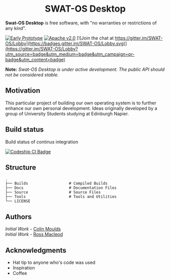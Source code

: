 <h1 align="center">SWAT-OS Desktop</h1>

**Swat-OS Desktop** is free software, with "no warranties or restrictions of any kind".

[![Early Prototype](https://img.shields.io/badge/SwatOS-v.0.1-yellow.svg)](https://github.com/Swat-OS/Swat-Desktop)
[![Apache v2.0](https://img.shields.io/badge/license-Apache%20v2.0-blue.svg)](http://www.apache.org/licenses/LICENSE-2.0)
[![Join the chat at https://gitter.im/SWAT-OS/Lobby](https://badges.gitter.im/SWAT-OS/Lobby.svg)](https://gitter.im/SWAT-OS/Lobby?utm_source=badge&utm_medium=badge&utm_campaign=pr-badge&utm_content=badge)

**Note:** *Swat-OS Desktop is under active development. The public API should not be considered stable.*

## Motivation

This particular project of building our own operating system is to further enhance our own personal development. Ideas originally developed by a group of University Students studying at Edinburgh Napier.

## Build status

Build status of continus integration

[![Codeship CI Badge](https://app.codeship.com/projects/834ed2a0-9f2d-0135-da1e-0ada79383e49/status?branch=master)](https://codeship.com)

## Structure

    .
    ├── Builds                  # Compiled Builds
    ├── Docs                    # Documentation Files
    ├── Source                  # Source Files
    ├── Tools                   # Tools and Utilities
    └── LICENSE

## Authors

*Initial Work* - [Colin Moulds](https://github.com/ColinMoulds)
<br>
*Initial Work* - [Ross Macleod](https://github.com/JesterWolf)

## Acknowledgments

* Hat tip to anyone who's code was used
* Inspiration
* Coffee
